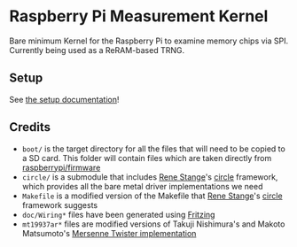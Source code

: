# Raspberry Pi Measurement Kernel

Bare minimum Kernel for the Raspberry Pi to examine memory chips via SPI. Currently being used as a ReRAM-based TRNG.

## Setup

See [the setup documentation](doc/Setup.md)!


## Credits

 - `boot/` is the target directory for all the files that will need to be copied to a SD card. This folder will contain files which are taken directly from [raspberrypi/firmware](https://github.com/raspberrypi/firmware)
 - `circle/` is a submodule that includes [Rene Stange](https://github.com/rsta2)'s [circle](https://github.com/rsta2/circle) framework, which provides all the bare metal driver implementations we need
 - `Makefile` is a modified version of the Makefile that [Rene Stange](https://github.com/rsta2)'s [circle](https://github.com/rsta2/circle) framework suggests
 - `doc/Wiring*` files have been generated using [Fritzing](https://fritzing.org/)
 - `mt19937ar*` files are modified versions of Takuji Nishimura's and Makoto Matsumoto's [Mersenne Twister implementation](http://www.math.sci.hiroshima-u.ac.jp/m-mat/MT/MT2002/emt19937ar.html)
